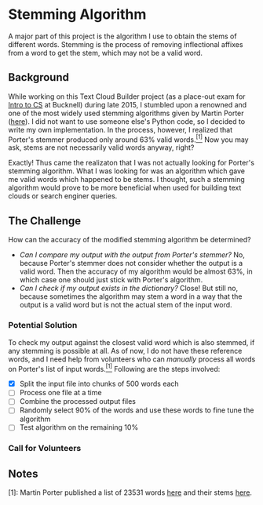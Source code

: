 # Stemming Algorithm

A major part of this project is the algorithm I use to obtain the stems of different words. Stemming is the process of removing inflectional affixes from a word to get the stem, which may not be a valid word.

## Background

While working on this Text Cloud Builder project (as a place-out exam for [Intro to CS](http://eg.bucknell.edu/~csci203/) at Bucknell) during late 2015, I stumbled upon a renowned and one of the most widely used stemming algorithms given by Martin Porter ([here](https://tartarus.org/martin/PorterStemmer/)). I did not want to use someone else's Python code, so I decided to write my own implementation. In the process, however, I realized that Porter's stemmer produced only around 63% valid words.[<sup>[1]</sup>](#fn1) Now you may ask, stems are not necessarily valid words anyway, right? 

Exactly! Thus came the realizaton that I was not actually looking for Porter's stemming algorithm. What I was looking for was an algorithm which gave me valid words which happened to be stems. I thought, such a stemming algorithm would prove to be more beneficial when used for building text clouds or search enginer queries.

## The Challenge

How can the accuracy of the modified stemming algorithm be determined?

  - _Can I compare my output with the output from Porter's stemmer?_ No, because Porter's stemmer does not consider whether the output is a valid word. Then the accuracy of my algorithm would be almost 63%, in which case one should just stick with Porter's algorithm.
  - _Can I check if my output exists in the dictionary?_ Close! But still no, because sometimes the algorithm may stem a word in a way that the output is a valid word but is not the actual stem of the input word.
  
### Potential Solution

To check my output against the closest valid word which is also stemmed, if any stemming is possible at all. As of now, I do not have these reference words, and I need help from volunteers who can _manually_ process all words on Porter's list of input words.[<sup>[1]</sup>](#fn1) Following are the steps involved:
  - [x] Split the input file into chunks of 500 words each
  - [ ] Process one file at a time
  - [ ] Combine the processed output files
  - [ ] Randomly select 90% of the words and use these words to fine tune the algorithm
  - [ ] Test algorithm on the remaining 10%

### Call for Volunteers

## Notes

<a name="fn1">[1]</a>: Martin Porter published a list of 23531 words [here](https://tartarus.org/martin/PorterStemmer/voc.txt) and their stems [here](https://tartarus.org/martin/PorterStemmer/output.txt).

